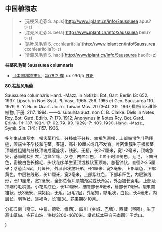 

## 中国植物志

> * [无梗风毛菊  S.  apus](http://www.iplant.cn/info/Saussurea apus?t=z)
> * [漂亮风毛菊  S.  bella](http://www.iplant.cn/info/Saussurea bella?t=z)
> * [匙叶风毛菊  S.  cochlearifolia](http://www.iplant.cn/info/Saussurea cochlearifolia?t=z)
> * [青藏风毛菊  S.  haoi](http://www.iplant.cn/info/Saussurea haoi?t=z)

**柱茎风毛菊 Saussurea columnaris**

* [《中国植物志》](http://www.iplant.cn/frps)- [第78(2)卷](http://www.iplant.cn/frps/vol/78(2)) >> 090页 [PDF](http://www.iplant.cn/frps/pdf/78(2)/090b.PDF)

**80.柱茎风毛菊**

Saussurea columnaris Hand. -Mazz. in Notizbl. Bot. Gart. Berlin 13: 652. 1937; Lipsch. in Nov. Syst. Pl. Vasc. 1965: 256. 1965 et Gen. Saussurea 110. 1979; S. Y. Hu in Quart. Journ. Taiwan Mus. 20 (3-4): 319. 1967;横断山区维管植物, 下册, 2117. 1994. ——S. subulata auct. non C. B. Clarke: Diels in Notes Roy. Bot. Gard. Edinb. 7: 179. 1912; Anonymus in Notes Roy. Bot. Gard. Edinb. 14: 107. 1924; 17: 62. 79. 83. 1929; 17: 403. 1930; Hand. -Mazz., Symb. Sin. 7(4): 1157. 1936.

多年生丛生草本。根状茎粗壮，分枝或不分枝，生褐色须根，上部被褐色叶鞘残迹，顶端生不孕枝和花茎。茎短，高4-10厘米或几不发育。叶密集簇生于根状茎顶端或粗短的分枝顶端成莲座状，线形，无柄，长2-7厘米，宽1-2毫米，顶端急尖，基部鞘状扩大，边缘全缘，反卷，两面异色，上面干时深褐色，无毛，下面白色，密被白色长棉毛。头状花序单生茎顶或根状茎顶端。总苞钟状，直径2-2.5厘米；总苞片5层，几等长，外层卵状披针形，长1厘米，宽3毫米，上部紫色，下部黄色，中层狭线形，长1.1厘米，宽2毫米，上部紫红色，下部禾秆色，内层狭线形，长1.1厘米，宽2毫米，全部总苞片顶端渐尖或长渐尖，外面被长柔毛，上部及顶端的毛稠密。小花紫红色，长1.5厘米，细管部长8毫米，檐部长7毫米。瘦果圆锥状，长3毫米，深褐色，无毛。冠毛2层，外层短，糙毛状，白色，长4毫米，内层长，羽毛状，淡褐色，长1厘米。花果期8-10月。

分布云南（丽江、中甸、德钦、维西）、四川（乡城、巴塘）、西藏（察隅）。生于高山草甸、多石山坡，海拔3200-4670米。模式标本采自云南丽江玉龙山。

}